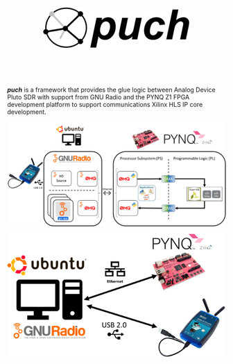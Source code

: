 <p align="center">
<img src="./doc/puch-logo-1.png">
</p>
<br>
<br>
<br>


***puch*** is a framework that provides the glue logic between Analog Device Pluto SDR with support from GNU Radio and the PYNQ Z1 FPGA development platform to support communications Xilinx HLS IP core development.



<p align="center">
  <img src="./doc/puch-detailed-level-diagram.png">
</p>







![puch-high-level-diagram](./doc/puch-high-level-diagram.png)

